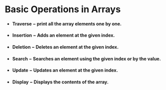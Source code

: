 # **Basic Operations in Arrays**



* #### **Traverse** − print all the array elements one by one.

* #### **Insertion** − Adds an element at the given index.

* #### **Deletion** − Deletes an element at the given index.

* #### **Search** − Searches an element using the given index or by the value.

* #### **Update** − Updates an element at the given index.

* #### **Display** − Displays the contents of the array.
